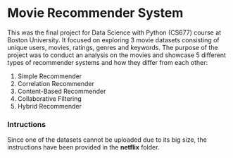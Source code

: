 # Movie Recommender System

This was the final project for Data Science with Python (CS677) course at Boston University. It focused on exploring 3 movie datasets consisting of unique users, movies, ratings, genres and keywords. The purpose of the project was to conduct an analysis on the movies and showcase 5 different types of recommender systems and how they differ from each other:

1. Simple Recommender
2. Correlation Recommender
3. Content-Based Recommender
4. Collaborative Filtering
5. Hybrid Recommender


### Intructions

Since one of the datasets cannot be uploaded due to its big size, the instructions have been provided in the **netflix** folder.
